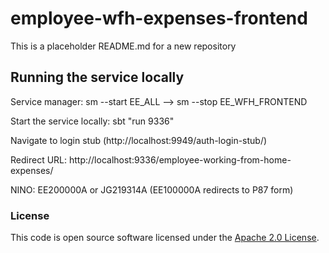 
# employee-wfh-expenses-frontend

This is a placeholder README.md for a new repository

## Running the service locally

Service manager: sm --start EE_ALL --> sm --stop EE_WFH_FRONTEND

Start the service locally: sbt "run 9336"

Navigate to login stub (http://localhost:9949/auth-login-stub/) 

Redirect URL: http://localhost:9336/employee-working-from-home-expenses/

NINO: EE200000A or JG219314A (EE100000A redirects to P87 form)

### License

This code is open source software licensed under the [Apache 2.0 License]("http://www.apache.org/licenses/LICENSE-2.0.html").
